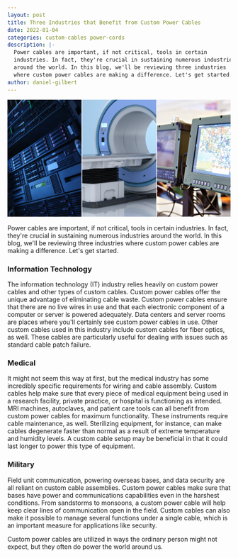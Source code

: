 ```yaml
---
layout: post
title: Three Industries that Benefit from Custom Power Cables
date: 2022-01-04
categories: custom-cables power-cords
description: |-
  Power cables are important, if not critical, tools in certain 
  industries. In fact, they're crucial in sustaining numerous industries 
  around the world. In this blog, we'll be reviewing three industries 
  where custom power cables are making a difference. Let's get started.
author: daniel-gilbert
---
```

![Three Industries Graphic](/assets/images/posts/Three_Industries.jpg "Three Industries that Benefit from Custom Power Cables")

Power cables are important, if not critical, tools in certain industries. In fact, they're crucial in sustaining numerous industries around the world. In this blog, we'll be reviewing three industries where custom power cables are making a difference. Let's get started.
### Information Technology

The information technology (IT) industry relies heavily on custom power cables and other types of custom cables. Custom power cables offer the unique advantage of eliminating cable waste. Custom power cables ensure that there are no live wires in use and that each electronic component of a computer or server is powered adequately. Data centers and server rooms are places where you'll certainly see custom power cables in use. Other custom cables used in this industry include custom cables for fiber optics, as well. These cables are particularly useful for dealing with issues such as standard cable patch failure.
### Medical

It might not seem this way at first, but the medical industry has some incredibly specific requirements for wiring and cable assembly. Custom cables help make sure that every piece of medical equipment being used in a research facility, private practice, or hospital is functioning as intended. MRI machines, autoclaves, and patient care tools can all benefit from custom power cables for maximum functionality. These instruments require cable maintenance, as well. Sterilizing equipment, for instance, can make cables degenerate faster than normal as a result of extreme temperature and humidity levels. A custom cable setup may be beneficial in that it could last longer to power this type of equipment.
### Military

Field unit communication, powering overseas bases, and data security are all reliant on custom cable assemblies. Custom power cables make sure that bases have power and communications capabilities even in the harshest conditions. From sandstorms to monsoons, a custom power cable will help keep clear lines of communication open in the field. Custom cables can also make it possible to manage several functions under a single cable, which is an important measure for applications like security.

Custom power cables are utilized in ways the ordinary person might not expect, but they often do power the world around us. 
